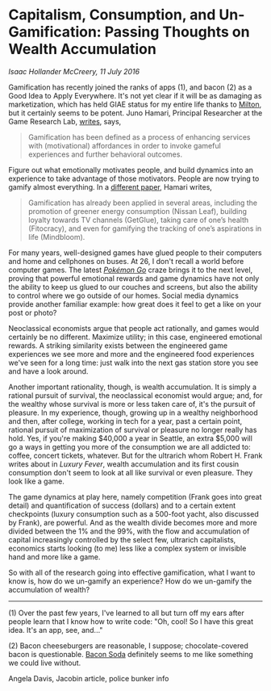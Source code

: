 Capitalism, Consumption, and Un-Gamification: Passing Thoughts on Wealth Accumulation
===

*Isaac Hollander McCreery, 11 July 2016*

Gamification has recently joined the ranks of apps (1), and bacon (2) as a Good Idea to Apply Everywhere.  It's not yet clear if it will be as damaging as marketization, which has held GIAE status for my entire life thanks to [Milton](https://en.wikipedia.org/wiki/Milton_Friedman), but it certainly seems to be potent.  Juno Hamari, Principal Researcher at the Game Research Lab, [writes](https://www.researchgate.net/publication/256743509_Does_Gamification_Work_-_A_Literature_Review_of_Empirical_Studies_on_Gamification), says,

> Gamification has been defined as a process of enhancing services with (motivational) affordances in order to invoke gameful experiences and further behavioral outcomes.

Figure out what emotionally motivates people, and build dynamics into an experience to take advantage of those motivators.  People are now trying to gamify almost everything.  In a [different paper](https://www.researchgate.net/publication/273704751_Do_badges_increase_user_activity_A_field_experiment_on_effects_of_gamification), Hamari writes,

> Gamification has already been applied in several areas, including the promotion of greener energy consumption (Nissan Leaf), building loyalty towards TV channels (GetGlue), taking care of one’s health (Fitocracy), and even for gamifying the tracking of one’s aspirations in life (Mindbloom).

For many years, well-designed games have glued people to their computers and home and cellphones on buses.  At 26, I don't recall a world before computer games.  The latest [*Pokémon Go*](http://www.nytimes.com/2016/07/12/technology/pokemon-go-brings-augmented-reality-to-a-mass-audience.html) craze brings it to the next level, proving that powerful emotional rewards and game dynamics have not only the ability to keep us glued to our couches and screens, but also the ability to control where we go outside of our homes.  Social media dynamics provide another familiar example: how great does it feel to get a like on your post or photo?

Neoclassical economists argue that people act rationally, and games would certainly be no different.  Maximize utility; in this case, engineered emotional rewards.  A striking similarity exists between the engineered game experiences we see more and more and the engineered food experiences we've seen for a long time: just walk into the next gas station store you see and have a look around.

Another important rationality, though, is wealth accumulation.  It is simply a rational pursuit of survival, the neoclassical economist would argue; and, for the wealthy whose survival is more or less taken care of, it's the pursuit of pleasure.  In my experience, though, growing up in a wealthy neighborhood and then, after college, working in tech for a year, past a certain point, rational pursuit of maximization of survival or pleasure no longer really has hold.  Yes, if you're making $40,000 a year in Seattle, an extra $5,000 will go a ways in getting you more of the consumption we are all addicted to: coffee, concert tickets, whatever.  But for the ultrarich whom Robert H. Frank writes about in *Luxury Fever*, wealth accumulation and its first cousin consumption don't seem to look at all like survival or even pleasure.  They look like a game.

The game dynamics at play here, namely competition (Frank goes into great detail) and quantification of success (dollars) and to a certain extent checkpoints (luxury consumption such as a 500-foot yacht, also discussed by Frank), are powerful.  And as the wealth divide becomes more and more divided between the 1% and the 99%, with the flow and accumulation of capital increasingly controlled by the select few, ultrarich capitalists, economics starts looking (to me) less like a complex system or invisible hand and more like a game.

So with all of the research going into effective gamification, what I want to know is, how do we un-gamify an experience?  How do we un-gamify the accumulation of wealth?

---

(1) Over the past few years, I've learned to all but turn off my ears after people learn that I know how to write code: "Oh, cool!  So I have this great idea.  It's an app, see, and..."

(2) Bacon cheeseburgers are reasonable, I suppose; chocolate-covered bacon is questionable.  [Bacon Soda](http://www.baconfreak.com/bacon-soda.html) definitely seems to me like something we could live without.

Angela Davis, Jacobin article, police bunker info
